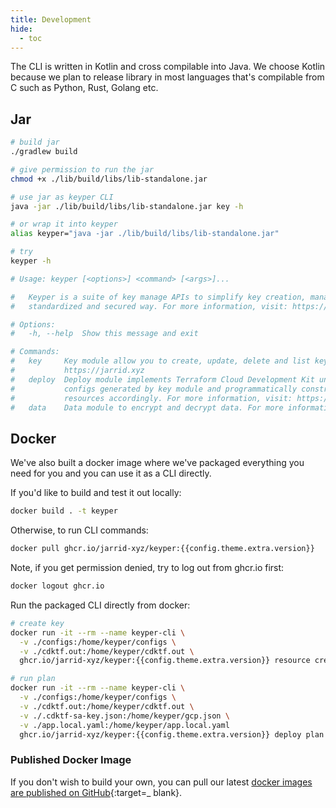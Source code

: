 ```yaml
---
title: Development
hide:
  - toc
---
```


The CLI is written in Kotlin and cross compilable into Java. We choose Kotlin because we plan to release library in most
languages that's compilable from C such as Python, Rust, Golang etc.

## Jar

```bash
# build jar
./gradlew build 

# give permission to run the jar
chmod +x ./lib/build/libs/lib-standalone.jar

# use jar as keyper CLI
java -jar ./lib/build/libs/lib-standalone.jar key -h

# or wrap it into keyper
alias keyper="java -jar ./lib/build/libs/lib-standalone.jar"

# try
keyper -h

# Usage: keyper [<options>] <command> [<args>]...

#   Keyper is a suite of key manage APIs to simplify key creation, management, encryption/decryption in
#   standardized and secured way. For more information, visit: https://jarrid.xyz

# Options:
#   -h, --help  Show this message and exit

# Commands:
#   key     Key module allow you to create, update, delete and list keys. For more information, visit:
#           https://jarrid.xyz
#   deploy  Deploy module implements Terraform Cloud Development Kit underneath. It scans existing key
#           configs generated by key module and programmatically construct terraform provider, modules and
#           resources accordingly. For more information, visit: https://jarrid.xyz
#   data    Data module to encrypt and decrypt data. For more information, visit: https://jarrid.xyz
```

## Docker

We've also built a docker image where we've packaged everything you need for you and you can use it as a CLI directly.

If you'd like to build and test it out locally:

```bash
docker build . -t keyper
```

Otherwise, to run CLI commands:

```bash
docker pull ghcr.io/jarrid-xyz/keyper:{{config.theme.extra.version}}
```

Note, if you get permission denied, try to log out from ghcr.io first:

```bash
docker logout ghcr.io
```

Run the packaged CLI directly from docker:

```bash
# create key
docker run -it --rm --name keyper-cli \
  -v ./configs:/home/keyper/configs \
  -v ./cdktf.out:/home/keyper/cdktf.out \
  ghcr.io/jarrid-xyz/keyper:{{config.theme.extra.version}} resource create -t key 

# run plan
docker run -it --rm --name keyper-cli \
  -v ./configs:/home/keyper/configs \
  -v ./cdktf.out:/home/keyper/cdktf.out \
  -v ./.cdktf-sa-key.json:/home/keyper/gcp.json \
  -v ./app.local.yaml:/home/keyper/app.local.yaml
  ghcr.io/jarrid-xyz/keyper:{{config.theme.extra.version}} deploy plan
```

### Published Docker Image

If you don't wish to build your own, you can pull our
latest [docker images are published on GitHub](https://github.com/jarrid-xyz/keyper/pkgs/container/keyper){:target=_
blank}.
